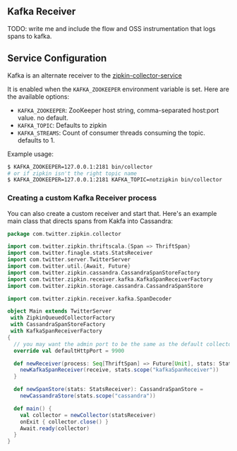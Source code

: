 ## Kafka Receiver
TODO: write me and include the flow and OSS instrumentation that logs spans to kafka.

## Service Configuration

Kafka is an alternate receiver to the [zipkin-collector-service](https://github.com/openzipkin/zipkin/blob/master/zipkin-collector-service/README.md)

It is enabled when the `KAFKA_ZOOKEEPER` environment variable is set. Here are the available options:

   * `KAFKA_ZOOKEEPER`: ZooKeeper host string, comma-separated host:port value. no default.
   * `KAFKA_TOPIC`: Defaults to zipkin
   * `KAFKA_STREAMS`: Count of consumer threads consuming the topic. defaults to 1.

Example usage:

```bash
$ KAFKA_ZOOKEEPER=127.0.0.1:2181 bin/collector
# or if zipkin isn't the right topic name
$ KAFKA_ZOOKEEPER=127.0.0.1:2181 KAFKA_TOPIC=notzipkin bin/collector
```

### Creating a custom Kafka Receiver process

You can also create a custom receiver and start that. Here's an example main class that directs
spans from Kakfa into Cassandra:

```scala
package com.twitter.zipkin.collector

import com.twitter.zipkin.thriftscala.{Span => ThriftSpan}
import com.twitter.finagle.stats.StatsReceiver
import com.twitter.server.TwitterServer
import com.twitter.util.{Await, Future}
import com.twitter.zipkin.cassandra.CassandraSpanStoreFactory
import com.twitter.zipkin.receiver.kafka.KafkaSpanReceiverFactory
import com.twitter.zipkin.storage.cassandra.CassandraSpanStore

import com.twitter.zipkin.receiver.kafka.SpanDecoder

object Main extends TwitterServer
 with ZipkinQueuedCollectorFactory
 with CassandraSpanStoreFactory
 with KafkaSpanReceiverFactory
{
  // you may want the admin port to be the same as the default collector
  override val defaultHttpPort = 9900

  def newReceiver(process: Seq[ThriftSpan] => Future[Unit], stats: StatsReceiver): SpanReceiver = {
    newKafkaSpanReceiver(receive, stats.scope("kafkaSpanReceiver"))
  }

  def newSpanStore(stats: StatsReceiver): CassandraSpanStore =
    newCassandraStore(stats.scope("cassandra"))

  def main() {
    val collector = newCollector(statsReceiver)
    onExit { collector.close() }
    Await.ready(collector)
  }
}
```
